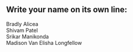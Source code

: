 ## Write your name on its own line:   

Bradly Alicea  
Shivam Patel    
Srikar Manikonda  
Madison Van
Elisha Longfellow
